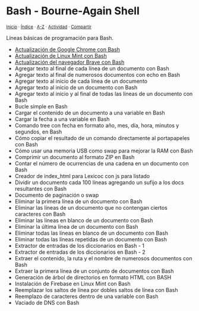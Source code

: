 # Bash - Bourne-Again Shell
<sup>[Inicio](../index.md) · [Índice](../indices/programacion.md) · [A-Z](../indices/alfabetico.md) · [Actividad](../indices/actividad.md) · [Compartir](https://x.com/intent/tweet?text=L%C3%ADneas%20b%C3%A1sicas%20de%20programaci%C3%B3n%20para%20Bash%20-%20Bourne-Again%20Shell.%0A%E2%86%92%20https%3A%2F%2Fjucardus.github.io%2Findices%2Fbash.html%0A%0A%23bash_jucardus%20%23indcs_jucardus%0A%40jucardus)</sup>

Líneas básicas de programación para Bash.

* [Actualización de Google Chrome con Bash](../contenido/a/c/t/actualizacion-de-google-chrome-con-bash.md)
* [Actualización de Linux Mint con Bash](../contenido/a/c/t/actualizacion-de-linux-mint-con-bash.md)
* [Actualización del navegador Brave con Bash](../contenido/a/c/t/actualizacion-del-navegador-brave-con-bash.md)
* Agregar texto al final de cada línea de un documento con Bash
* Agregar texto al final de numerosos documentos con echo en Bash
* Agregar texto al inicio de cada línea de un documento
* Agregar texto al inicio de un documento con Bash
* Agregar texto al inicio y al final de todas las líneas de un documento con Bash
* Bucle simple en Bash
* Cargar el contenido de un documento a una variable en Bash
* Cargar la fecha a una variable en Bash
* Comando tree con fecha en formato año, mes, día, hora, minutos y segundos, en Bash
* Cómo copiar el resultado de un comando directamente al portapapeles con Bash
* Cómo usar una memoria USB como swap para mejorar la RAM con Bash
* Comprimir un documento al formato ZIP en Bash
* Contar el número de ocurrencias de una cadena en un documento con Bash
* Creador de index_html para Lexicoc con js para listado
* Dividir un documento cada 100 líneas agregando un sufijo a los docs resultantes con Bash
* Documento de paginación o swap
* Eliminar la primera línea de un documento con Bash
* Eliminar las líneas de un documento que no contengan ciertos caracteres con Bash
* Eliminar las líneas en blanco de un documento con Bash
* Eliminar la última línea de un documento con Bash
* Eliminar todas las líneas en blanco de un documento con Bash
* Eliminar todas las líneas repetidas de un documento con Bash
* Extractor de entradas de los diccionarios en Bash - 1
* Extractor de entradas de los diccionarios en Bash - 2
* Extraer el contenido, la ruta y el nombre de numerosos documentos con Bash
* Extraer la primera línea de un conjunto de documentos con Bash
* Generación de árbol de directorios en formato HTML con BASH
* Instalación de Firebase en Linux Mint con Bash
* Reemplazar los saltos de línea por dobles saltos de línea con Bash
* Reemplazo de caracteres dentro de una variable con Bash
* Vaciado de DNS con Bash
